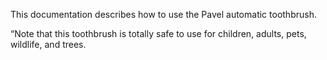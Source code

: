 This documentation describes how to use the Pavel automatic
toothbrush.

“Note that this toothbrush is totally safe to use for children,
adults, pets, wildlife, and trees.